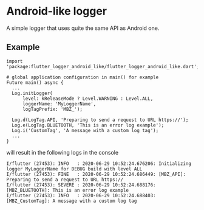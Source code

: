 Android-like logger
===================

A simple logger that uses quite the same API as Android one.

## Example

```
import 'package:flutter_logger_android_like/flutter_logger_android_like.dart';

# global application configuration in main() for example
Future main() async {
  ...
  Log.initLogger(
      level: kReleaseMode ? Level.WARNING : Level.ALL,
      loggerName: 'MyLoggerName',
      logTagPrefix: 'MBZ_');

  Log.d(LogTag.API, 'Preparing to send a request to URL https://');
  Log.e(LogTag.BLUETOOTH, 'This is an error log example');
  Log.i('CustomTag', 'A message with a custom log tag');
  ...
}
```

will result in the following logs in the console

```
I/flutter (27453): INFO   : 2020-06-29 10:52:24.676206: Initializing logger MyLoggerName for DEBUG build with level ALL
I/flutter (27453): FINE   : 2020-06-29 10:52:24.686449: [MBZ_API]: Preparing to send a request to URL https://
I/flutter (27453): SEVERE : 2020-06-29 10:52:24.688176: [MBZ_BLUETOOTH]: This is an error log example
I/flutter (27453): INFO   : 2020-06-29 10:52:24.688403: [MBZ_CustomTag]: A message with a custom log tag
```
